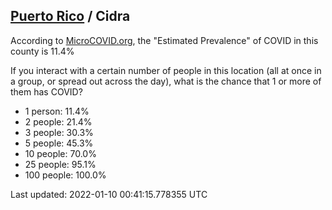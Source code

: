 
## [Puerto Rico](/united-states/puerto-rico) / Cidra

According to [MicroCOVID.org](http://microcovid.org),
the "Estimated Prevalence" of COVID in this county is 11.4%

If you interact with a certain number of people in this location
(all at once in a group, or spread out across the day), what is the chance that
1 or more of them has COVID?

- 1 person: 11.4%
- 2 people: 21.4%
- 3 people: 30.3%
- 5 people: 45.3%
- 10 people: 70.0%
- 25 people: 95.1%
- 100 people: 100.0%

Last updated: 2022-01-10 00:41:15.778355 UTC
